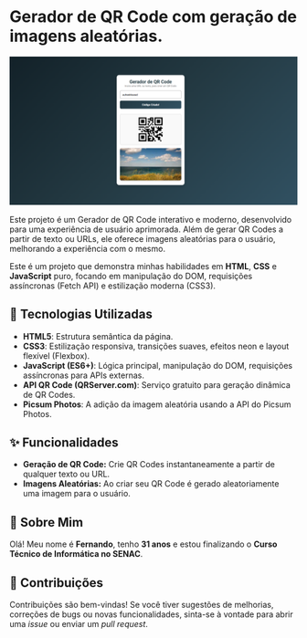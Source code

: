 # Gerador de QR Code com geração de imagens aleatórias.
 
![Banner do Projeto - Exemplo visual do gerador de QR Code com sugestão de viagem e imagem](/img/readme.png)
 
Este projeto é um Gerador de QR Code interativo e moderno, desenvolvido para uma experiência de usuário aprimorada. Além de gerar QR Codes a partir de texto ou URLs, ele oferece imagens aleatórias para o usuário, melhorando a experiência com o mesmo.
 
Este é um projeto que demonstra minhas habilidades em **HTML**, **CSS** e **JavaScript** puro, focando em manipulação do DOM, requisições assíncronas (Fetch API) e estilização moderna (CSS3).
 
## 🚀 Tecnologias Utilizadas
 
* **HTML5**: Estrutura semântica da página.
* **CSS3**: Estilização responsiva, transições suaves, efeitos neon e layout flexível (Flexbox).
* **JavaScript (ES6+)**: Lógica principal, manipulação do DOM, requisições assíncronas para APIs externas.
* **API QR Code (QRServer.com)**: Serviço gratuito para geração dinâmica de QR Codes.
* **Picsum Photos**: A adição da imagem aleatória usando a API do Picsum Photos.
 
## ✨ Funcionalidades
 
* **Geração de QR Code:** Crie QR Codes instantaneamente a partir de qualquer texto ou URL.
* **Imagens Aleatórias:** Ao criar seu QR Code é gerado aleatoriamente uma imagem para o usuário.

 
## 🌟 Sobre Mim
 
Olá! Meu nome é **Fernando**, tenho **31 anos** e estou finalizando o **Curso Técnico de Informática no SENAC**. 

 

## 🤝 Contribuições
 
Contribuições são bem-vindas! Se você tiver sugestões de melhorias, correções de bugs ou novas funcionalidades, sinta-se à vontade para abrir uma *issue* ou enviar um *pull request*.
 